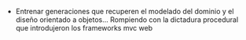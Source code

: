 - Entrenar generaciones que recuperen el modelado del dominio y el diseño orientado a objetos... Rompiendo con la dictadura procedural que introdujeron los frameworks mvc web